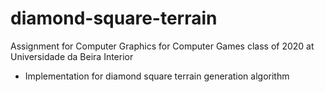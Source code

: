 #  diamond-square-terrain

Assignment for Computer Graphics for Computer Games class of 2020 at Universidade da Beira Interior

- Implementation for diamond square terrain generation algorithm
